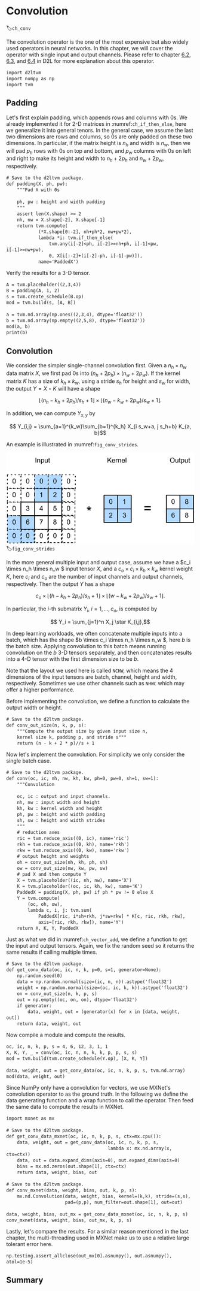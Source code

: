 # Convolution
:label:`ch_conv`

The convolution operator is the one of the most expensive but also widely used operators in neural networks. In this chapter, we will cover the operator with single input and output channels. Please refer to chapter [6.2](http://numpy.d2l.ai/chapter_convolutional-neural-networks/conv-layer.html), [6.3](http://numpy.d2l.ai/chapter_convolutional-neural-networks/padding-and-strides.html), and [6.4](http://numpy.d2l.ai/chapter_convolutional-neural-networks/channels.html) in D2L for more explanation about this operator.

```{.python .input  n=1}
import d2ltvm
import numpy as np
import tvm
```

## Padding

Let's first explain padding, which appends rows and columns with 0s. We already implemented it for 2-D matrices in :numref:`ch_if_then_else`, here we generalize it into general tenors. In the general case, we assume the last two dimensions are rows and columns, so 0s are only padded on these two dimensions. In particular, if the matrix height is $n_h$ and width is $n_w$, then we will pad $p_h$ rows with 0s on top and bottom, and $p_w$ columns with 0s on left and right to make its height and width to $n_h+2p_h$ and $n_w+2p_w$, respectively.

```{.python .input  n=53}
# Save to the d2ltvm package.
def padding(X, ph, pw):
    """Pad X with 0s
    
    ph, pw : height and width padding
    """
    assert len(X.shape) >= 2
    nh, nw = X.shape[-2], X.shape[-1]
    return tvm.compute( 
            (*X.shape[0:-2], nh+ph*2, nw+pw*2), 
            lambda *i: tvm.if_then_else(
                tvm.any(i[-2]<ph, i[-2]>=nh+ph, i[-1]<pw, i[-1]>=nw+pw), 
                0, X[i[:-2]+(i[-2]-ph, i[-1]-pw)]),
            name='PaddedX')
```

Verify the results for a 3-D tensor.

```{.python .input  n=51}
A = tvm.placeholder((2,3,4))
B = padding(A, 1, 2)
s = tvm.create_schedule(B.op)
mod = tvm.build(s, [A, B])

a = tvm.nd.array(np.ones((2,3,4), dtype='float32'))
b = tvm.nd.array(np.empty((2,5,8), dtype='float32'))
mod(a, b)
print(b)
```

## Convolution

We consider the simpler single-channel convolution first. Given a $n_h\times n_w$ data matrix $X$, we first pad 0s into $(n_h+2p_h) \times (n_w+2p_w)$. If the kernel matrix $K$ has a size of $k_h\times k_w$, using a stride $s_h$ for height and $s_w$ for width, the output $Y = X \star K$ will have a shape

$$ \lfloor (n_h-k_h+2p_h)/s_h+1\rfloor  \times \lfloor (n_w-k_w+2p_w)/s_w+1\rfloor.$$

In addition, we can compute $Y_{x,y}$ by

$$ Y_{i,j} = \sum_{a=1}^{k_w}\sum_{b=1}^{k_h} X_{i s_w+a, j s_h+b} K_{a, b}$$

An example is illustrated in :numref:`fig_conv_strides`.

![The 2D convolution with paddings for 2, and strides of 3 and 2 for height and width respectively. The shaded portions are the output element and the input and core array elements used in its computation: $0\times0+0\times1+1\times2+2\times3=8$, $0\times0+6\times1+0\times2+0\times3=6$. ](../../img/conv-stride.svg)
:label:`fig_conv_strides`

In the more general multiple input and output case, assume we have a $c_i \times n_h \times n_w $ input tensor $X$, and a $c_o\times c_i\times k_h\times k_w$ kernel weight $K$, here $c_i$ and $c_o$ are the number of input channels and output channels, respectively. Then the output $Y$ has a shape

$$ c_o \times \lfloor (h-k_h+2p_h)/s_h+1\rfloor  \times \lfloor (w-k_w+2p_w)/s_w+1\rfloor.$$

In particular, the $i$-th submatrix $Y_i$, $i=1,\ldots,c_o$, is computed by 

$$ Y_i = \sum_{j=1}^n X_j \star K_{i,j},$$

In deep learning workloads, we often concatenate multiple inputs into a batch, which has the shape $b \times c_i \times n_h \times n_w $, here $b$ is the batch size. Applying convolution to this batch means running convolution on the $b$ 3-D tensors separately, and then concatenates results into a 4-D tensor with the first dimension size to be $b$. 

Note that the layout we used here is called `NCHW`, which means the 4 dimensions of the input tensors are batch, channel, height and width, respectively. Sometimes we use other channels such as `NHWC` which may offer a higher performance. 

Before implementing the convolution, we define a function to calculate the output width or height.

```{.python .input  n=52}
# Save to the d2ltvm package.
def conv_out_size(n, k, p, s):
    """Compute the output size by given input size n, 
    kernel size k, padding p, and stride s"""
    return (n - k + 2 * p)//s + 1
```

Now let's implement the convolution. For simplicity we only consider the single batch case.

```{.python .input  n=56}
# Save to the d2ltvm package.
def conv(oc, ic, nh, nw, kh, kw, ph=0, pw=0, sh=1, sw=1):
    """Convolution
    
    oc, ic : output and input channels.
    nh, nw : input width and height
    kh, kw : kernel width and height
    ph, pw : height and width padding
    sh, sw : height and width strides
    """
    # reduction axes
    ric = tvm.reduce_axis((0, ic), name='ric')
    rkh = tvm.reduce_axis((0, kh), name='rkh')
    rkw = tvm.reduce_axis((0, kw), name='rkw')
    # output height and weights
    oh = conv_out_size(nh, kh, ph, sh)
    ow = conv_out_size(nw, kw, pw, sw)
    # pad X and then compute Y
    X = tvm.placeholder((ic, nh, nw), name='X')
    K = tvm.placeholder((oc, ic, kh, kw), name='K')
    PaddedX = padding(X, ph, pw) if ph * pw != 0 else X
    Y = tvm.compute(
        (oc, oh, ow),
        lambda c, i, j: tvm.sum(
            PaddedX[ric, i*sh+rkh, j*sw+rkw] * K[c, ric, rkh, rkw], 
            axis=[ric, rkh, rkw]), name='Y')
    return X, K, Y, PaddedX
```

Just as what we did in :numref:`ch_vector_add`, we define a function to get the input and output tensors. Again, we fix the random seed so it returns the same results if calling multiple times.

```{.python .input}
# Save to the d2ltvm package.
def get_conv_data(oc, ic, n, k, p=0, s=1, generator=None):
    np.random.seed(0)
    data = np.random.normal(size=(ic, n, n)).astype('float32')
    weight = np.random.normal(size=(oc, ic, k, k)).astype('float32')
    on = conv_out_size(n, k, p, s)
    out = np.empty((oc, on, on), dtype='float32')
    if generator:
        data, weight, out = (generator(x) for x in [data, weight, out])
    return data, weight, out

```

Now compile a module and compute the results.

```{.python .input}
oc, ic, n, k, p, s = 4, 6, 12, 3, 1, 1
X, K, Y, _ = conv(oc, ic, n, n, k, k, p, p, s, s)
mod = tvm.build(tvm.create_schedule(Y.op), [X, K, Y])

data, weight, out = get_conv_data(oc, ic, n, k, p, s, tvm.nd.array)
mod(data, weight, out)
```

Since NumPy only have a convolution for vectors, we use MXNet's convolution operator to as the ground truth. In the following we define the data generating function and a wrap function to call the operator. Then feed the same data to compute the results in MXNet.

```{.python .input}
import mxnet as mx

# Save to the d2ltvm package.
def get_conv_data_mxnet(oc, ic, n, k, p, s, ctx=mx.cpu()):
    data, weight, out = get_conv_data(oc, ic, n, k, p, s, 
                                      lambda x: mx.nd.array(x, ctx=ctx))
    data, out = data.expand_dims(axis=0), out.expand_dims(axis=0)
    bias = mx.nd.zeros(out.shape[1], ctx=ctx)
    return data, weight, bias, out

# Save to the d2ltvm package.
def conv_mxnet(data, weight, bias, out, k, p, s):
    mx.nd.Convolution(data, weight, bias, kernel=(k,k), stride=(s,s), 
                      pad=(p,p), num_filter=out.shape[1], out=out)
    
data, weight, bias, out_mx = get_conv_data_mxnet(oc, ic, n, k, p, s)
conv_mxnet(data, weight, bias, out_mx, k, p, s)
```

Lastly, let's compare the results. For a similar reason mentioned in the last chapter, the multi-threading used in MXNet make us to use a relative large tolerant error here.

```{.python .input}
np.testing.assert_allclose(out_mx[0].asnumpy(), out.asnumpy(), atol=1e-5)
```

## Summary
